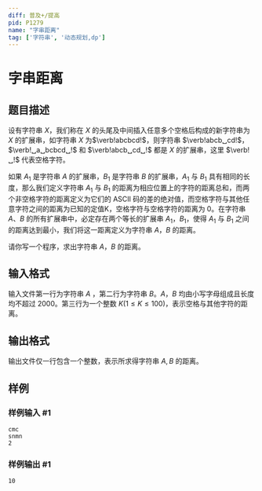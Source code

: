 ```yaml
---
diff: 普及+/提高
pid: P1279
name: "字串距离"
tag: ['字符串', '动态规划,dp']
---
```

# 字串距离
## 题目描述

设有字符串 $X$，我们称在 $X$ 的头尾及中间插入任意多个空格后构成的新字符串为 $X$ 的扩展串，如字符串 $X$ 为$\verb!abcbcd!$，则字符串 $\verb!abcb␣cd!$，$\verb!␣a␣bcbcd␣!$ 和 $\verb!abcb␣cd␣!$ 都是 $X$ 的扩展串，这里 $\verb!␣!$ 代表空格字符。

如果 $A_1$ 是字符串 $A$ 的扩展串，$B_1$ 是字符串 $B$ 的扩展串，$A_1$ 与 $B_1$ 具有相同的长度，那么我们定义字符串 $A_1$ 与 $B_1$ 的距离为相应位置上的字符的距离总和，而两个非空格字符的距离定义为它们的 ASCII 码的差的绝对值，而空格字符与其他任意字符之间的距离为已知的定值K，空格字符与空格字符的距离为 $0$。在字符串 $A$、$B$ 的所有扩展串中，必定存在两个等长的扩展串 $A_1$，$B_1$，使得 $A_1$ 与 $B_1$ 之间的距离达到最小，我们将这一距离定义为字符串 $A$，$B$ 的距离。

请你写一个程序，求出字符串 $A$，$B$ 的距离。

## 输入格式

输入文件第一行为字符串 $A$ ，第二行为字符串 $B$。$A$，$B$ 均由小写字母组成且长度均不超过 $2000$。第三行为一个整数 $K(1\leq K\leq 100)$，表示空格与其他字符的距离。

## 输出格式

输出文件仅一行包含一个整数，表示所求得字符串 $A,B$ 的距离。

## 样例

### 样例输入 #1
```
cmc
snmn
2

```
### 样例输出 #1
```
10

```
